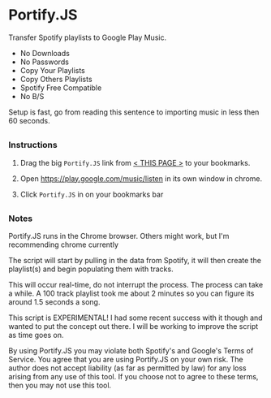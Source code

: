 # Portify.JS

Transfer Spotify playlists to Google Play Music.
+ No Downloads
+ No Passwords
+ Copy Your Playlists
+ Copy Others Playlists
+ Spotify Free Compatible
+ No B/S

Setup is fast, go from reading this sentence to importing music in less then 60 seconds.

##

### Instructions

1. Drag the big <code>Portify.JS</code> link from [< THIS PAGE >](https://rawgit.com/jordam/Portify.JS/master/helper.html) to your bookmarks.

2. Open https://play.google.com/music/listen in its own window in chrome.

3. Click <code>Portify.JS</code> in on your bookmarks bar

##

### Notes

Portify.JS runs in the Chrome browser. Others might work, but I'm recommending chrome currently

The script will start by pulling in the data from Spotify, it will then create the playlist(s) and begin populating them with tracks.

This will occur real-time, do not interrupt the process. The process can take a while. A 100 track playlist took me about 2 minutes so you can figure its around 1.5 seconds a song.

This script is EXPERIMENTAL! I had some recent success with it though and wanted to put the concept out there. I will be working to improve the script as time goes on.

By using Portify.JS you may violate both Spotify's and Google's Terms of Service. You agree that you are using Portify.JS on your own risk. The author does not accept liability (as far as permitted by law) for any loss arising from any use of this tool. If you choose not to agree to these terms, then you may not use this tool.